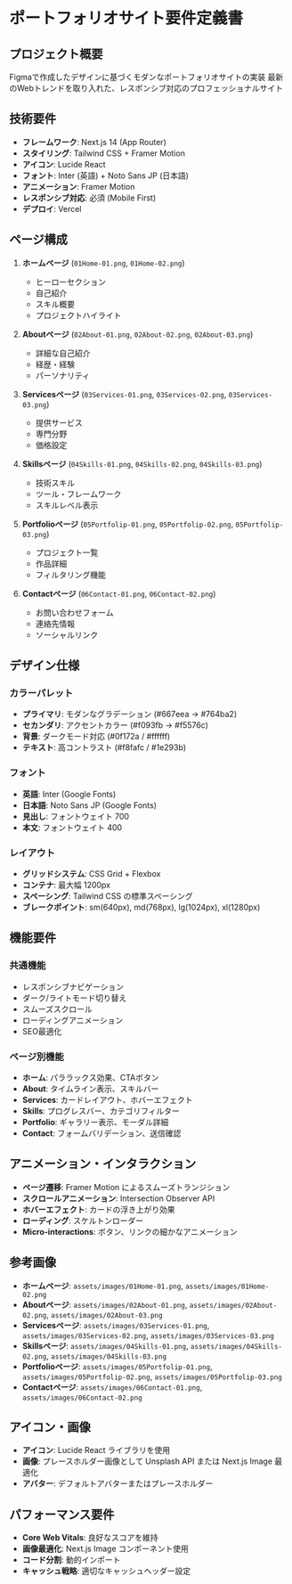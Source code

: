 # ポートフォリオサイト要件定義書

## プロジェクト概要
Figmaで作成したデザインに基づくモダンなポートフォリオサイトの実装
最新のWebトレンドを取り入れた、レスポンシブ対応のプロフェッショナルサイト

## 技術要件
- **フレームワーク**: Next.js 14 (App Router)
- **スタイリング**: Tailwind CSS + Framer Motion
- **アイコン**: Lucide React
- **フォント**: Inter (英語) + Noto Sans JP (日本語)
- **アニメーション**: Framer Motion
- **レスポンシブ対応**: 必須 (Mobile First)
- **デプロイ**: Vercel

## ページ構成
1. **ホームページ** (`01Home-01.png`, `01Home-02.png`)
   - ヒーローセクション
   - 自己紹介
   - スキル概要
   - プロジェクトハイライト

2. **Aboutページ** (`02About-01.png`, `02About-02.png`, `02About-03.png`)
   - 詳細な自己紹介
   - 経歴・経験
   - パーソナリティ

3. **Servicesページ** (`03Services-01.png`, `03Services-02.png`, `03Services-03.png`)
   - 提供サービス
   - 専門分野
   - 価格設定

4. **Skillsページ** (`04Skills-01.png`, `04Skills-02.png`, `04Skills-03.png`)
   - 技術スキル
   - ツール・フレームワーク
   - スキルレベル表示

5. **Portfolioページ** (`05Portfolip-01.png`, `05Portfolip-02.png`, `05Portfolip-03.png`)
   - プロジェクト一覧
   - 作品詳細
   - フィルタリング機能

6. **Contactページ** (`06Contact-01.png`, `06Contact-02.png`)
   - お問い合わせフォーム
   - 連絡先情報
   - ソーシャルリンク

## デザイン仕様
### カラーパレット
- **プライマリ**: モダンなグラデーション (#667eea → #764ba2)
- **セカンダリ**: アクセントカラー (#f093fb → #f5576c)
- **背景**: ダークモード対応 (#0f172a / #ffffff)
- **テキスト**: 高コントラスト (#f8fafc / #1e293b)

### フォント
- **英語**: Inter (Google Fonts)
- **日本語**: Noto Sans JP (Google Fonts)
- **見出し**: フォントウェイト 700
- **本文**: フォントウェイト 400

### レイアウト
- **グリッドシステム**: CSS Grid + Flexbox
- **コンテナ**: 最大幅 1200px
- **スペーシング**: Tailwind CSS の標準スペーシング
- **ブレークポイント**: sm(640px), md(768px), lg(1024px), xl(1280px)

## 機能要件
### 共通機能
- レスポンシブナビゲーション
- ダーク/ライトモード切り替え
- スムーズスクロール
- ローディングアニメーション
- SEO最適化

### ページ別機能
- **ホーム**: パララックス効果、CTAボタン
- **About**: タイムライン表示、スキルバー
- **Services**: カードレイアウト、ホバーエフェクト
- **Skills**: プログレスバー、カテゴリフィルター
- **Portfolio**: ギャラリー表示、モーダル詳細
- **Contact**: フォームバリデーション、送信確認

## アニメーション・インタラクション
- **ページ遷移**: Framer Motion によるスムーズトランジション
- **スクロールアニメーション**: Intersection Observer API
- **ホバーエフェクト**: カードの浮き上がり効果
- **ローディング**: スケルトンローダー
- **Micro-interactions**: ボタン、リンクの細かなアニメーション

## 参考画像
- **ホームページ**: `assets/images/01Home-01.png`, `assets/images/01Home-02.png`
- **Aboutページ**: `assets/images/02About-01.png`, `assets/images/02About-02.png`, `assets/images/02About-03.png`
- **Servicesページ**: `assets/images/03Services-01.png`, `assets/images/03Services-02.png`, `assets/images/03Services-03.png`
- **Skillsページ**: `assets/images/04Skills-01.png`, `assets/images/04Skills-02.png`, `assets/images/04Skills-03.png`
- **Portfolioページ**: `assets/images/05Portfolip-01.png`, `assets/images/05Portfolip-02.png`, `assets/images/05Portfolip-03.png`
- **Contactページ**: `assets/images/06Contact-01.png`, `assets/images/06Contact-02.png`

## アイコン・画像
- **アイコン**: Lucide React ライブラリを使用
- **画像**: プレースホルダー画像として Unsplash API または Next.js Image 最適化
- **アバター**: デフォルトアバターまたはプレースホルダー

## パフォーマンス要件
- **Core Web Vitals**: 良好なスコアを維持
- **画像最適化**: Next.js Image コンポーネント使用
- **コード分割**: 動的インポート
- **キャッシュ戦略**: 適切なキャッシュヘッダー設定 